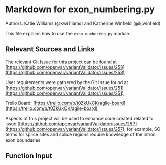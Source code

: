 # Markdown for exon_numbering.py
Authors: Katie Williams (@kwi11iams) and Katherine Winfield (@kjwinfield)

This file explains how to use the `exon_numbering.py` module.

Relevant Sources and Links
--------------------------

The relevant Git Issue for this project can be found at [https://github.com/openvar/variantValidator/issues/258](https://github.com/openvar/variantValidator/issues/258)

User requirements were gathered by the Git Issue found at [https://github.com/openvar/variantValidator/issues/251](https://github.com/openvar/variantValidator/issues/251)

Trello Board: [https://trello.com/b/t0ZkUkCK/agile-board](https://trello.com/b/t0ZkUkCK/agile-board)

Aspects of this project will be used to enhance code created related to issue [https://github.com/openvar/variantValidator/issues/257](https://github.com/openvar/variantValidator/issues/257), for example, SO terms for splice sites and splice regions require knowledge of the intron exon boundaries 

Function Input
--------------
